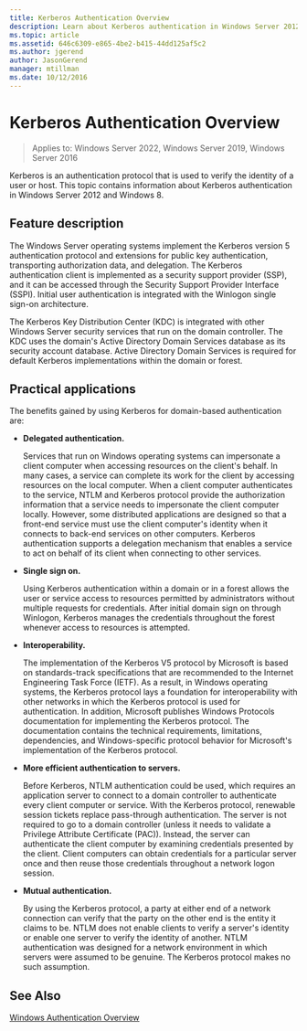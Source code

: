```yaml
---
title: Kerberos Authentication Overview
description: Learn about Kerberos authentication in Windows Server 2012 and Windows 8.
ms.topic: article
ms.assetid: 646c6309-e865-4be2-b415-44dd125af5c2
ms.author: jgerend
author: JasonGerend
manager: mtillman
ms.date: 10/12/2016
---
```

# Kerberos Authentication Overview

>Applies to: Windows Server 2022, Windows Server 2019, Windows Server 2016

Kerberos is an authentication protocol that is used to verify the identity of a user or host. This topic contains information about Kerberos authentication in Windows Server 2012 and Windows 8.

## <a name="BKMK_OVER"></a>Feature description
The Windows Server operating systems implement the Kerberos version 5 authentication protocol and extensions for public key authentication, transporting authorization data, and delegation. The Kerberos authentication client is implemented as a security support provider \(SSP\), and it can be accessed through the Security Support Provider Interface \(SSPI\). Initial user authentication is integrated with the Winlogon single sign\-on architecture.

The Kerberos Key Distribution Center \(KDC\) is integrated with other Windows Server security services that run on the domain controller. The KDC uses the domain's Active Directory Domain Services database as its security account database. Active Directory Domain Services is required for default Kerberos implementations within the domain or forest.

## <a name="kerb_tr_Kerb_Benefits"></a>Practical applications
The benefits gained by using Kerberos for domain\-based authentication are:

-   **Delegated authentication.**

    Services that run on Windows operating systems can impersonate a client computer when accessing resources on the client's behalf. In many cases, a service can complete its work for the client by accessing resources on the local computer. When a client computer authenticates to the service, NTLM and Kerberos protocol provide the authorization information that a service needs to impersonate the client computer locally. However, some distributed applications are designed so that a front\-end service must use the client computer's identity when it connects to back\-end services on other computers. Kerberos authentication supports a delegation mechanism that enables a service to act on behalf of its client when connecting to other services.

-   **Single sign on.**

    Using Kerberos authentication within a domain or in a forest allows the user or service access to resources permitted by administrators without multiple requests for credentials. After initial domain sign on through Winlogon, Kerberos manages the credentials throughout the forest whenever access to resources is attempted.

-   **Interoperability.**

    The implementation of the Kerberos V5 protocol by Microsoft is based on standards\-track specifications that are recommended to the Internet Engineering Task Force \(IETF\). As a result, in Windows operating systems, the Kerberos protocol lays a foundation for interoperability with other networks in which the Kerberos protocol is used for authentication. In addition, Microsoft publishes Windows Protocols documentation for implementing the Kerberos protocol. The documentation contains the technical requirements, limitations, dependencies, and Windows\-specific protocol behavior for Microsoft's implementation of the Kerberos protocol.

-   **More efficient authentication to servers.**

    Before Kerberos, NTLM authentication could be used, which requires an application server to connect to a domain controller to authenticate every client computer or service. With the Kerberos protocol, renewable session tickets replace pass\-through authentication. The server is not required to go to a domain controller \(unless it needs to validate a Privilege Attribute Certificate \(PAC\)\). Instead, the server can authenticate the client computer by examining credentials presented by the client. Client computers can obtain credentials for a particular server once and then reuse those credentials throughout a network logon session.

-   **Mutual authentication.**

    By using the Kerberos protocol, a party at either end of a network connection can verify that the party on the other end is the entity it claims to be. NTLM does not enable clients to verify a server's identity or enable one server to verify the identity of another. NTLM authentication was designed for a network environment in which servers were assumed to be genuine. The Kerberos protocol makes no such assumption.

## See Also
[Windows Authentication Overview](../windows-authentication/windows-authentication-overview.md)


